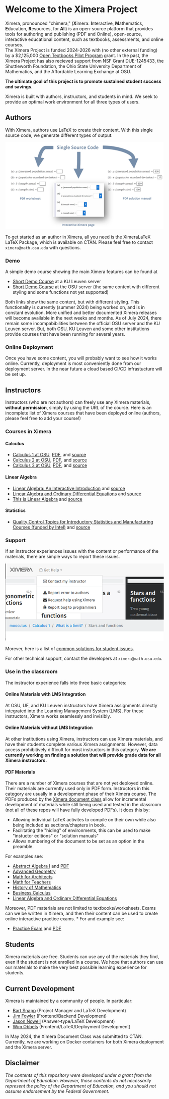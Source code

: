 # Welcome to the Ximera Project

Ximera, pronounced "chimera," (**X**imera: **I**nteractive,
**M**athematics, **E**ducation, **R**esources, for **A**ll) is an
open-source platform that provides tools for authoring and publishing
(PDF and Online), open-source, interactive educational content, such
as textbooks, assessments, and online courses.  
The Ximera Project is
funded 2024-2026 with (no other external funding) by a $2,125,000
[Open Textbooks Pilot
Program](https://www2.ed.gov/programs/otp/index.html) grant. In the
past, the Ximera Project has also recieved support from NSF Grant
DUE-1245433, the Shuttleworth Foundation, the Ohio State University
Department of Mathematics, and the Affordable Learning Exchange at
OSU.  

**The ultimate goal of this project is to promote sustained
student success and savings.**

Ximera is built with authors, instructors, and students in mind. We
seek to provide an optimal work environment for all three types of
users.

## Authors

With Ximera, authors use LaTeX to create their content. With this
single source code, we generate different types of output:

![Ximera generates a PDF worksheet, an online interactive worksheet, and a PDF solution manual.](https://github.com/XimeraProject/.github/blob/main/profile/SimultaneousOutput.jpg "Single source code generates three different outputs.")

To get started as an author in Ximera, all you need is the XimeraLaTeX
LaTeX Package, which is available on CTAN. 
Please feel free to contact `ximera@math.osu.edu` with questions. 

### Demo

A simple demo course showing the main Ximera features can be found at 

* [Short Demo Course](https://set.kuleuven.be/voorkennis/ximerademo/demo/demo/theorie) at a KU Leuven server
* [Short Demo Course](https://ximera.osu.edu/wimdemo/demo/demo/theorie) at the OSU server (the same content with different styling and some functions not yet supported)
  
Both links show the same content, but with different styling. 
This functionality is currently (summer 2024) being worked on, and is in constant evolution. More unified and better documented Ximera releases will become available in the next weeks and months.
As of July 2024, there remain some incompabibilities between the official OSU server and the KU Leuven server.
But, both OSU, KU Leuven and some other institutions provide courses that have been running for several years.

### Online Deployment

Once you have some content, you will probably want to see how it works
online. Currently, deployment is most conveniently done from our deployment server.
In the near future a cloud based CI/CD infrastucture will be set up.

## Instructors

Instructors (who are not authors) can freely use any Ximera materials,
**without permission**, simply by using the URL of the
course. Here is an incomplete list of Ximera courses that have been
deployed online (authors, please feel free to add your course!)

### Courses in Ximera

#### Calculus

- [Calculus 1 at OSU](https://ximera.osu.edu/mooculus/calculus1), [PDF](https://github.com/mooculus/calculus/releases/tag/v1.0.0), and [source](https://github.com/mooculus/calculus)
- [Calculus 2 at OSU](https://ximera.osu.edu/mooculus/calculus2), [PDF](https://github.com/mooculus/calculus/releases/tag/v1.0.0), and [source](https://github.com/mooculus/calculus)
- [Calculus 3 at OSU](https://ximera.osu.edu/mooculus/calculus3), [PDF](https://github.com/mooculus/calculus/releases/tag/v1.0.0), and [source](https://github.com/mooculus/calculus)

#### Linear Algebra

- [Linear Algebra: An Interactive Introduction](https://ximera.osu.edu/oerlinalg/LinearAlgebra) and [source](https://github.com/annadavismath/LinearAlgebraV2)
- [Linear Algebra and Ordinary Differential Equations](https://ximera.osu.edu/laode) and [source](https://github.com/mooculus/laode)
- [This is Linear Algebra](https://ximera.osu.edu/linearAlgebra) and [source](https://github.com/mooculus/linearAlgebra)

#### Statistics

- [Quality Control Topics for Introductory Statistics and Manufacturing Courses (funded by Intel)](https://ximera.osu.edu/qcstats/QC_stats) and [source](https://github.com/annadavismath/QC_stats)

### Support

If an instructor experiences issues with the content or performance of the materials, there are simple ways to report these issues.

![Buttons that link to GitHub issues.](https://github.com/XimeraProject/.github/blob/main/profile/getHelp.png "Buttons for help.")

Morever, here is a list of [common solutions for student issues](https://github.com/XimeraProject/.github/blob/main/profile/commonSolutions.md).

For other technical support, contact the developers at `ximera@math.osu.edu`.

### Use in the classroom

The instructor experience falls into three basic categories:

#### Online Materials with LMS Integration

At OSU, UF, and KU Leuven instructors have Ximera assignments directly integrated into the Learning Management
System (LMS). For these instructors, Ximera works seamlessly and invisibly.

#### Online Materials without LMS Integration

At other institutions using Ximera, instructors can use Ximera
materials, and have their students complete various Ximera
assignments. However, data access prohibitively difficult for most
instructors in this category. **We are currently working on finding a
solution that will provide grade data for all Ximera instructors.**

#### PDF Materials

There are a number of Ximera courses that are not yet deployed online. Their materials are currently used only in PDF form.
Instructors in this category are usually in a development phase of their Ximera
course. The PDFs produced by the [Ximera document class](https://ctan.org/pkg/ximera) allow for incremental development of
materials while still being used and tested in the classroom (not all of these repos will have fully developed PDFs). It does this by:

- Allowing individual LaTeX activites to compile on their own while also being included as sections/chapters in book.
- Facilitating the "hiding" of environments, this can be used to make "instuctor editions" or "solution manuals"
- Allows numbering of the document to be set as an option in the preamble.


For examples see:


* [Abstract Algebra I](https://github.com/bartsnapp/abstractAlgebraI) and [PDF](https://github.com/bartsnapp/abstractAlgebraI/releases/tag/v1.0.0)
* [Advanced Geometry](https://github.com/mooculus/advancedGeometry)
* [Math for Architects](https://github.com/mooculus/mathForArchitects)
* [Math for Teachers](https://github.com/mooculus/mathForTeachers)
* [History of Mathematics](https://github.com/mooculus/historyOfMathematics)
* [Business Calculus](https://github.com/mooculus/business)
* [Linear Algebra and Ordinary Differential Equations](https://github.com/mooculus/laode)

Moreover, PDF materials are not limited to textbooks/worksheets. Exams can we be written in Ximera, and then their content can be used to create online interactive practice exams. *
For and example see:

* [Practice Exam](https://ximera.osu.edu/testing/exam/practiceExam) and [PDF](https://github.com/XimeraProject/examples/releases/tag/v1.0.0)


## Students

Ximera materials are free. Students can use any of the materials they
find, even if the student is not enrolled in a course. We hope that
authors can use our materials to make the very best possible learning
experience for students.

## Current Development

Ximera is maintained by a community of people. In particular:

- [Bart Snapp](https://people.math.osu.edu/snapp.14/) (Project Manager and LaTeX Development)
- [Jim Fowler](https://kisonecat.com/) (Frontend/Backend Development)
- [Jason Nowell](https://www.jasonnowell.com/home) (Answer-type/LaTeX Development)
- [Wim Obbels](https://www.kuleuven.be/wieiswie/en/person/00045050) (Frontend/LaTeX/Deployment Development)

In May 2024, the Ximera Document Class was submitted to CTAN.
Currently, we are working on Docker containers for both Ximera deployment and the Ximera server.

## Disclaimer

_The contents of this repository were developed under a grant from the
Department of Education. However, those contents do not necessarily
represent the policy of the Department of Education, and you should
not assume endorsement by the Federal Government._
